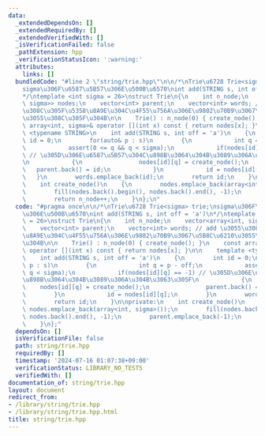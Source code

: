 ```yaml
---
data:
  _extendedDependsOn: []
  _extendedRequiredBy: []
  _extendedVerifiedWith: []
  _isVerificationFailed: false
  _pathExtension: hpp
  _verificationStatusIcon: ':warning:'
  attributes:
    links: []
  bundledCode: "#line 2 \"string/trie.hpp\"\n\n/*\nTrie\u6728 Trie<sigma> trie;\n\
    sigma\u306F\u6587\u5B57\u306E\u500B\u6570\nint add(STRING s, int off = 'a')\n\
    */\ntemplate <int sigma = 26>\nstruct Trie\n{\n    int n_node;\n    vector<array<int,\
    \ sigma>> nodes;\n    vector<int> parent;\n    vector<int> words; // add \u3055\
    \u308C\u305F\u5358\u8A9E\u304C\u4F55\u756A\u306E\u9802\u70B9\u3067\u5B8C\u6210\
    \u3055\u308C\u305F\u304B\n\n    Trie() : n_node(0) { create_node(); }\n    const\
    \ array<int, sigma>& operator [](int x) const { return nodes[x]; }\n\n    template\
    \ <typename STRING>\n    int add(STRING s, int off = 'a')\n    {\n        int\
    \ id = 0;\n        for(auto& p : s)\n        {\n            int q = p - off;\n\
    \            assert(0 <= q && q < sigma);\n            if(nodes[id][q] == -1)\
    \ // \u305D\u306E\u6587\u5B57\u304C\u898B\u3064\u304B\u3089\u306A\u304B\u3063\u305F\
    \n            {\n                nodes[id][q] = create_node();\n             \
    \   parent.back() = id;\n            }\n            id = nodes[id][q];\n     \
    \   }\n        words.emplace_back(id);\n        return id;\n    }\n\nprivate:\n\
    \    int create_node()\n    {\n        nodes.emplace_back(array<int, sigma>());\n\
    \        fill(nodes.back().begin(), nodes.back().end(), -1);\n        parent.emplace_back(-1);\n\
    \        return n_node++;\n    }\n};\n"
  code: "#pragma once\n\n/*\nTrie\u6728 Trie<sigma> trie;\nsigma\u306F\u6587\u5B57\
    \u306E\u500B\u6570\nint add(STRING s, int off = 'a')\n*/\ntemplate <int sigma\
    \ = 26>\nstruct Trie\n{\n    int n_node;\n    vector<array<int, sigma>> nodes;\n\
    \    vector<int> parent;\n    vector<int> words; // add \u3055\u308C\u305F\u5358\
    \u8A9E\u304C\u4F55\u756A\u306E\u9802\u70B9\u3067\u5B8C\u6210\u3055\u308C\u305F\
    \u304B\n\n    Trie() : n_node(0) { create_node(); }\n    const array<int, sigma>&\
    \ operator [](int x) const { return nodes[x]; }\n\n    template <typename STRING>\n\
    \    int add(STRING s, int off = 'a')\n    {\n        int id = 0;\n        for(auto&\
    \ p : s)\n        {\n            int q = p - off;\n            assert(0 <= q &&\
    \ q < sigma);\n            if(nodes[id][q] == -1) // \u305D\u306E\u6587\u5B57\u304C\
    \u898B\u3064\u304B\u3089\u306A\u304B\u3063\u305F\n            {\n            \
    \    nodes[id][q] = create_node();\n                parent.back() = id;\n    \
    \        }\n            id = nodes[id][q];\n        }\n        words.emplace_back(id);\n\
    \        return id;\n    }\n\nprivate:\n    int create_node()\n    {\n       \
    \ nodes.emplace_back(array<int, sigma>());\n        fill(nodes.back().begin(),\
    \ nodes.back().end(), -1);\n        parent.emplace_back(-1);\n        return n_node++;\n\
    \    }\n};"
  dependsOn: []
  isVerificationFile: false
  path: string/trie.hpp
  requiredBy: []
  timestamp: '2024-07-16 01:07:38+09:00'
  verificationStatus: LIBRARY_NO_TESTS
  verifiedWith: []
documentation_of: string/trie.hpp
layout: document
redirect_from:
- /library/string/trie.hpp
- /library/string/trie.hpp.html
title: string/trie.hpp
---
```

